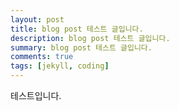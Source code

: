 ```yaml
---
layout: post
title: blog post 테스트 글입니다.
description: blog post 테스트 글입니다.
summary: blog post 테스트 글입니다.
comments: true
tags: [jekyll, coding]
---
```


테스트입니다.



